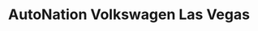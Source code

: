 ---
title: "AutoNation Volkswagen Las Vegas"
url: /las-vegas/autonation-volkswagen-las-vegas/
shop: Autohaus
---